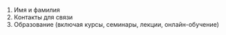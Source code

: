 1. Имя и фамилия
1. Контакты для связи
1. Образование (включая курсы, семинары, лекции, онлайн-обучение)

